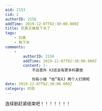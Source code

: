 ```yaml
---
aid: 2153
cid: 2
authorID: 2156
addTime: 2019-12-07T02:30:00.000Z
title: 抗美又被拖下水了
tags:
    - 抗美
    - 拖下水
comments:
    -
        authorID: 2156
        addTime: 2019-12-07T02:30:00.000Z
        content: |-
            不出意外 XJ还会有更多料要放

            你有小强 “他”有XJ 两个人打牌呢
date: 2019-12-07T02:30:00.000Z
category: 时政
---
```


连续剧赶紧结束吧！！！！！！！
